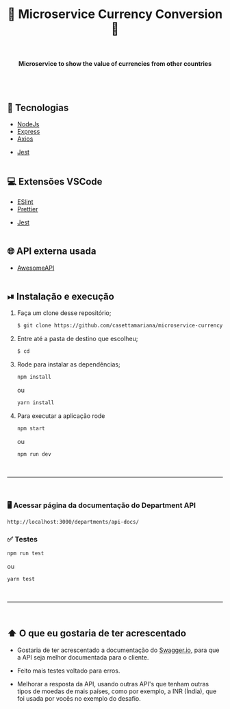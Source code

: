 <div align=center>

  <h1 align="center"><br>
      📌 Microservice Currency Conversion 📌
  </h1>
      <br>
    <h4 align="center">Microservice to show the value of currencies from other countries </h4><br><br>

</div>

## 🚀 Tecnologias

- [NodeJs](https://nodejs.org/en/)
- [Express](https://expressjs.com/pt-br/)
- [Axios](https://express-validator.github.io/docs/)
<!-- - [JSDoc](https://jsdoc.app/) -->
- [Jest](https://jestjs.io/)
<br><br>

## 💻‍ Extensões VSCode
- [ESlint](https://marketplace.visualstudio.com/items?itemName=dbaeumer.vscode-eslint)
- [Prettier](https://marketplace.visualstudio.com/items?itemName=esbenp.prettier-vscode)
<!-- - [JSDoc](https://jsdoc.app/) -->
- [Jest](https://jestjs.io/)
<br><br>

## 🌐 API externa usada
- [AwesomeAPI](https://docs.awesomeapi.com.br/api-de-moedas)
<br><br>

## ⏯ Instalação e execução

1. Faça um clone desse repositório;
    ```bash
    $ git clone https://github.com/casettamariana/microservice-currency-conversion.git
    ```
2. Entre até a pasta de destino que escolheu;
    ```bash
    $ cd 
    ```
3. Rode para instalar as dependências;
    ```bash
    npm install
    ```
    ou 
    ```bash
    yarn install
    ```
   
4. Para executar a aplicação rode
    ```bash
    npm start
    ```
    ou 
    ```bash
    npm run dev
    ```
<br/>

---

<br/>

<!-- # Documentação
## 📝  Gerar documentação com o comando

```bash
npm run docs
```
ou 
```bash
yarn docs
```

## 📄  Acessar a documentação

Acesse o arquivo `docs\source\index.html` no seu navegador. -->


### 🖥  Acessar página da documentação do Department API

```
http://localhost:3000/departments/api-docs/
```

### ✅  Testes

```bash
npm run test
```
ou 
```bash
yarn test
```


<br/>

---

<br/>

## ⬆️ O que eu gostaria de ter acrescentado

- Gostaria de ter acrescentado a documentação do [Swagger.io](https://swagger.io/), para que a API seja melhor documentada para o cliente.

- Feito mais testes voltado para erros.

- Melhorar a resposta da API, usando outras API's que tenham outras tipos de moedas de mais países, como por exemplo, a INR (Índia), que foi usada por vocês no exemplo do desafio.